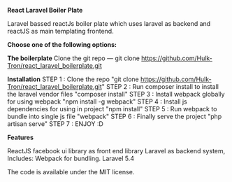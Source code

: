 <b>React Laravel Boiler Plate</b>

Laravel bassed reactJs boiler plate which uses laravel as backend and reactJS as main templating frontend.

<b>Choose one of the following options:</b>

<b>The boilerplate </b>
Clone the git repo — git clone https://github.com/Hulk-Tron/react_laravel_boilerplate.git

<b>Installation</b>
STEP 1 : Clone the repo "git clone https://github.com/Hulk-Tron/react_laravel_boilerplate.git"
STEP 2 : Run composer install to install the laravel vendor files "composer install"
STEP 3 : Install webpack globally for using webpack "npm install -g webpack"
STEP 4 : Install js dependencies for using in project "npm install"
STEP 5 : Run webpack to bundle into single js file "webpack"
STEP 6 : Finally serve the project "php artisan serve"
STEP 7 : ENJOY :D  

<b>Features</b>

ReactJS facebook ui library as front end library
Laravel as backend system,
Includes:
Webpack for bundling.
Laravel 5.4

The code is available under the MIT license.
